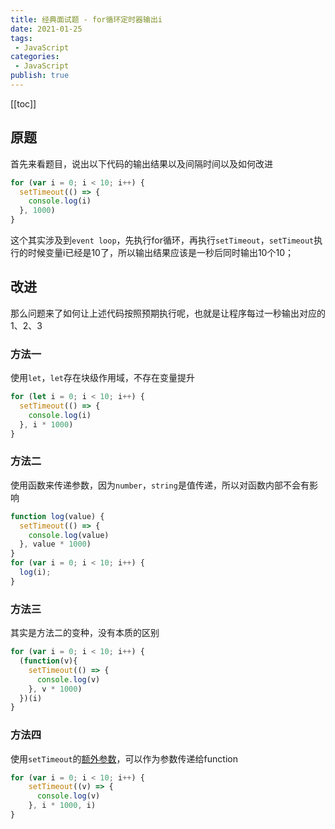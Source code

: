 ```yaml
---
title: 经典面试题 - for循环定时器输出i 
date: 2021-01-25
tags:
 - JavaScript
categories:
 - JavaScript
publish: true
---
```

[[toc]]

## 原题

首先来看题目，说出以下代码的输出结果以及间隔时间以及如何改进

```js
for (var i = 0; i < 10; i++) {
  setTimeout(() => {
    console.log(i)
  }, 1000)
}
```

这个其实涉及到`event loop`，先执行for循环，再执行`setTimeout`，`setTimeout`执行的时候变量i已经是10了，所以输出结果应该是一秒后同时输出10个10；

## 改进

那么问题来了如何让上述代码按照预期执行呢，也就是让程序每过一秒输出对应的 1、2、3

### 方法一

使用`let`，`let`存在块级作用域，不存在变量提升

```js
for (let i = 0; i < 10; i++) {
  setTimeout(() => {
    console.log(i)
  }, i * 1000)
}
```

### 方法二

使用函数来传递参数，因为`number`，`string`是值传递，所以对函数内部不会有影响

```js
function log(value) {
  setTimeout(() => {
    console.log(value)
  }, value * 1000)
}
for (var i = 0; i < 10; i++) {
  log(i);
}
```

### 方法三

其实是方法二的变种，没有本质的区别

```js
for (var i = 0; i < 10; i++) {
  (function(v){
    setTimeout(() => {
      console.log(v)
    }, v * 1000)
  })(i)
}
```

### 方法四

使用`setTimeout`的[额外参数](https://developer.mozilla.org/zh-CN/docs/Web/API/Window/setTimeout)，可以作为参数传递给function

```js
for (var i = 0; i < 10; i++) {
    setTimeout((v) => {
      console.log(v)
    }, i * 1000, i)
}
```